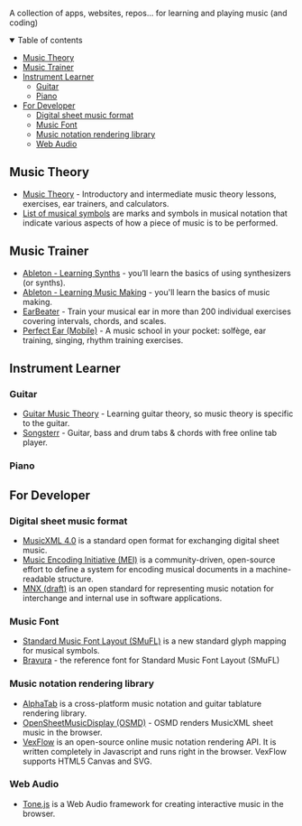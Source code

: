 A collection of apps, websites, repos... for learning and playing music (and coding)

<details open><summary>Table of contents</summary>

<!--ts-->
   * [Music Theory](#music-theory)
   * [Music Trainer](#music-trainer)
   * [Instrument Learner](#instrument-learner)
      * [Guitar](#guitar)
      * [Piano](#piano)
   * [For Developer](#for-developer)
      * [Digital sheet music format](#digital-sheet-music-format)
      * [Music Font](#music-font)
      * [Music notation rendering library](#music-notation-rendering-library)
      * [Web Audio](#web-audio)

<!--te-->
</details>

## Music Theory
- [Music Theory](https://www.musictheory.net/) - Introductory and intermediate music theory lessons, exercises, ear trainers, and calculators.
- [List of musical symbols](https://www.wikiwand.com/en/List_of_musical_symbols) are marks and symbols in musical notation that indicate various aspects of how a piece of music is to be performed.

## Music Trainer
- [Ableton - Learning Synths](https://learningsynths.ableton.com/) - you’ll learn the basics of using synthesizers (or synths).
- [Ableton - Learning Music Making](https://learningmusic.ableton.com/) - you'll learn the basics of music making.
- [EarBeater](https://www.earbeater.com/online-ear-training) - Train your musical ear in more than 200 individual exercises covering intervals, chords, and scales.
- [Perfect Ear (Mobile)](https://www.perfectear.app/) - A music school in your pocket: solfège, ear training, singing, rhythm training exercises.

## Instrument Learner

### Guitar
- [Guitar Music Theory](https://www.theguitarlesson.com/guitar-theory/) - Learning guitar theory, so music theory is specific to the guitar.
- [Songsterr](https://www.songsterr.com/) - Guitar, bass and drum tabs & chords with free online tab player.

### Piano

## For Developer

### Digital sheet music format
- [MusicXML 4.0](https://www.w3.org/2021/06/musicxml40/) is a standard open format for exchanging digital sheet music.
- [Music Encoding Initiative (MEI)](https://music-encoding.org/) is a community-driven, open-source effort to define a system for encoding musical documents in a machine-readable structure.
- [MNX (draft)](https://w3c.github.io/mnx/docs/) is an open standard for representing music notation for interchange and internal use in software applications.

### Music Font
- [Standard Music Font Layout (SMuFL)](https://w3c.github.io/smufl/latest/tables/flags.html) is a new standard glyph mapping for musical symbols.
- [Bravura](https://github.com/steinbergmedia/bravura) - the reference font for Standard Music Font Layout (SMuFL)

### Music notation rendering library
- [AlphaTab](https://www.alphatab.net/) is a cross-platform music notation and guitar tablature rendering library.
- [OpenSheetMusicDisplay (OSMD)](https://opensheetmusicdisplay.org/) - OSMD renders MusicXML sheet music in the browser.
- [VexFlow](https://www.vexflow.com/) is an open-source online music notation rendering API. It is written completely in Javascript and runs right in the browser. VexFlow supports HTML5 Canvas and SVG.

### Web Audio
- [Tone.js](https://tonejs.github.io/) is a Web Audio framework for creating interactive music in the browser.
